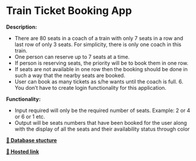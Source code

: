 # Train Ticket Booking App
**Description:**
- There are 80 seats in a coach of a train with only 7 seats in a row and last row of only 3 seats. For
simplicity, there is only one coach in this train.
- One person can reserve up to 7 seats at a time.
- If person is reserving seats, the priority will be to book them in one row.
- If seats are not available in one row then the booking should be done in such a way that the nearby
seats are booked.
- User can book as many tickets as s/he wants until the coach is full. 6. You don’t have to create login
functionality for this application.


**Functionality:**
- Input required will only be the required number of seats. Example: 2 or 4 or 6 or 1 etc.
- Output will be seats numbers that have been booked for the user along with the display of all the
seats and their availability status through color

**[:link: Database stucture](DataBaseStucture.js)**

**[:link: Hosted link](https://train-reservation.netlify.app/)** 
